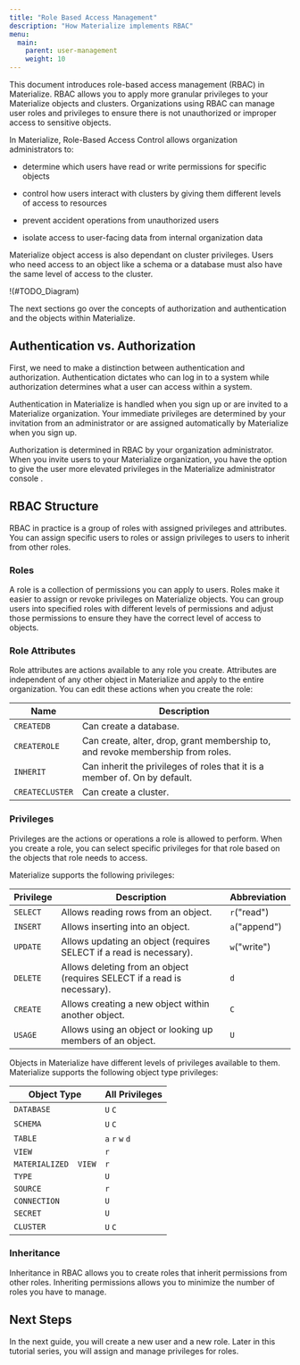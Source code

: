 ```yaml
---
title: "Role Based Access Management"
description: "How Materialize implements RBAC"
menu:
  main:
    parent: user-management
    weight: 10
---
```


This document introduces role-based access management (RBAC) in Materialize. RBAC allows you to apply more
granular privileges to your Materialize objects and clusters. Organizations
using RBAC can manage user roles and privileges to ensure there is not
unauthorized or improper access to sensitive objects.

In Materialize, Role-Based Access Control allows organization administrators to: 

* determine which users have read or write permissions for specific objects

* control how users interact with clusters by giving them different levels of access to
resources

* prevent accident operations from unauthorized users

* isolate access to user-facing data from internal organization data

Materialize object access is also dependant on cluster privileges.
Users who need access to an object like a schema or a database must also have
the same level of access to the cluster.

!(#TODO_Diagram)

The next sections go over the concepts of authorization and authentication and
the objects within Materialize.

## Authentication vs. Authorization

First, we need to make a distinction between authentication and authorization.
Authentication dictates who can log in to a system while authorization
determines what a user can access within a system. 

Authentication in Materialize is handled when you sign up or are invited to a
Materialize organization. Your immediate privileges are determined by your
invitation from an administrator or are assigned automatically by Materialize
when you sign up.

Authorization is determined in RBAC by your organization administrator. When you
invite users to your Materialize organization, you have the option to give the
user more elevated privileges in the Materialize administrator console . 

## RBAC Structure

RBAC in practice is a group of roles with assigned privileges and attributes.
You can assign specific users to roles or assign privileges to users to inherit
from other roles. 

### Roles

A role is a collection of permissions you can apply to users. Roles make it
easier to assign or revoke privileges on Materialize objects. You can group
users into specified roles with different levels of permissions and adjust those
permissions to ensure they have the correct level of access to objects.

### Role Attributes

Role attributes are actions available to any role you create. Attributes are
independent of any other object in Materialize and apply to the entire
organization. You can edit these actions when you create the role:

| Name            | Description                                                                     |
|-----------------|---------------------------------------------------------------------------------|
| `CREATEDB`      | Can create a database.                                                          |
| `CREATEROLE`    | Can create, alter, drop, grant membership to, and revoke membership from roles. |
| `INHERIT`       | Can inherit the privileges of roles that it is a member of. On by default.      |
| `CREATECLUSTER` | Can create a cluster.                                                           |

### Privileges

Privileges are the actions or operations a role is allowed to perform. When you
create a role, you can select specific privileges for that role based on the
objects that role needs to access.

Materialize supports the following privileges:

| Privilege | Description                                                              | Abbreviation  |
|-----------|--------------------------------------------------------------------------|---------------|
| `SELECT`  | Allows reading rows from an object.                                      | `r`("read")   |
| `INSERT`  | Allows inserting into an object.                                         | `a`("append") |
| `UPDATE`  | Allows updating an object (requires SELECT if a read is necessary).      | `w`("write")  |
| `DELETE`  | Allows deleting from an object (requires SELECT if a read is necessary). | `d`           |
| `CREATE`  | Allows creating a new object within another object.                      | `C`           |
| `USAGE`   | Allows using an object or looking up members of an object.               | `U`           |

Objects in Materialize have different levels of privileges available to them.
Materialize supports the following object type privileges:

| Object Type          | All Privileges |
|----------------------|----------------|
| `DATABASE`           | `U` `C`             |
| `SCHEMA`             | `U` `C`             |
| `TABLE`              | `a` `r` `w` `d`           |
| `VIEW`               | `r`              |
| `MATERIALIZED  VIEW` | `r`              |
| `TYPE`               | `U`              |
| `SOURCE`             | `r`              |
| `CONNECTION`         | `U`              |
| `SECRET`             | `U`              |
| `CLUSTER`            | `U` `C`          |


### Inheritance

Inheritance in RBAC allows you to create roles that inherit permissions
from other roles. Inheriting permissions allows you to minimize the number of
roles you have to manage.

## Next Steps

In the next guide, you will create a new user and a new role. Later in this
tutorial series, you will assign and manage privileges for roles.
